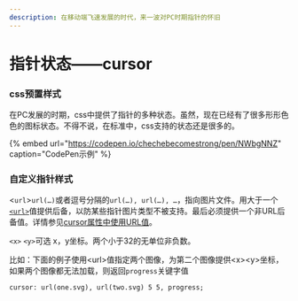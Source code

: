 ```yaml
---
description: 在移动端飞速发展的时代，来一波对PC时期指针的怀旧
---
```


# 指针状态——cursor

### css预置样式

在PC发展的时期，css中提供了指针的多种状态。虽然，现在已经有了很多形形色色的图标状态。不得不说，在标准中，css支持的状态还是很多的。

{% embed url="https://codepen.io/chechebecomestrong/pen/NWbgNNZ" caption="CodePen示例" %}

### 自定义指针样式

&lt;`url`&gt;`url(…)`或者逗号分隔的`url(…), url(…), …`，指向图片文件。用大于一个[`<url>`](https://developer.mozilla.org/zh-CN/docs/Web/CSS/url)值提供后备，以防某些指针图片类型不被支持。最后必须提供一个非URL后备值。详情参见[cursor属性中使用URL值](https://developer.mozilla.org/en-US/docs/CSS/Using_URL_values_for_the_cursor_property)。

`<x>` `<y>`可选 x，y坐标。两个小于32的无单位非负数。

比如：下面的例子使用&lt;url&gt;值指定两个图像，为第二个图像提供&lt;x&gt;&lt;y&gt;坐标，如果两个图像都无法加载，则返回`progress`关键字值

```text
cursor: url(one.svg), url(two.svg) 5 5, progress;
```

